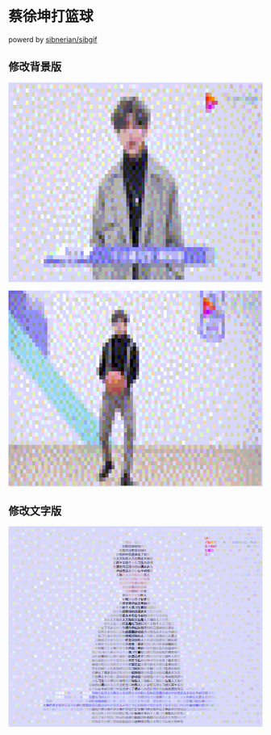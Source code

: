 # 蔡徐坤打篮球
powerd by [sibnerian/sibgif](https://github.com/sibnerian/sibgif)

## 修改背景版
![](preview/1.png)

![](preview/2.png)

## 修改文字版
![](preview/3.png)